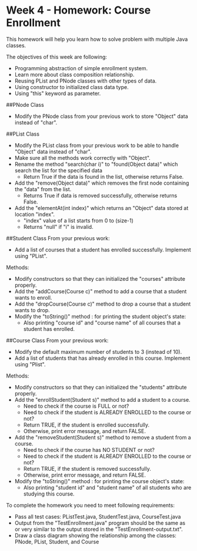 # Week 4 - Homework: Course Enrollment

This homework will help you learn how to solve problem with multiple Java classes.

The objectives of this week are following:
* Programming abstraction of simple enrollment system.
* Learn more about class composition relationship.
* Reusing PList and PNode classes with other types of data.
* Using constructor to initialized class data type.
* Using "this" keyword as parameter.

##PNode Class
* Modify the PNode class from your previous work to store "Object" data instead of "char".

##PList Class
* Modify the PList class from your previous work to be able to handle "Object" data instead of "char".
* Make sure all the methods work correctly with "Object".
* Rename the method "search(char i)" to "found(Object data)" which search the list for the specified data
    * Return True if the data is found in the list, otherwise returns False.
* Add the "remove(Object data)" which removes the first node containing the "data" from the list.
    * Returns True if data is removed successfully, otherwise returns False.
* Add the "elementAt(int index)" which returns an "Object" data stored at location "index". 
    * "index" value of a list starts from 0 to (size-1)
    * Returns "null" if "i" is invalid.

##Student Class
From your previous work:
* Add a list of courses that a student has enrolled successfully. Implement using "PList".

Methods:
* Modify constructors so that they can initialized the "courses" attribute properly.
* Add the "addCourse(Course c)" method to add a course that a student wants to enroll.
* Add the "dropCourse(Course c)" method to drop a course that a student wants to drop.
* Modify the "toString()" method : for printing the student object's state:
    * Also printing "course id" and "course name" of all courses that a student has enrolled.

##Course Class
From your previous work:
* Modify the default maximum number of students to 3 (instead of 10).
* Add a list of students that has already enrolled in this course. Implement using "Plist".

Methods:
* Modify constructors so that they can initialized the "students" attribute properly.
* Add the "enrollStudent(Student s)" method to add a student to a course.
    * Need to check if the course is FULL or not?
    * Need to check if the student is ALREADY ENROLLED to the course or not?
    * Return TRUE, if the student is enrolled successfully. 
    * Otherwise, print error message, and return FALSE.
* Add the "removeStudent(Student s)" method to remove a student from a course.
    * Need to check if the course has NO STUDENT or not?
    * Need to check if the student is ALREADY ENROLLED to the course or not?
    * Return TRUE, if the student is removed successfully. 
    * Otherwise, print error message, and return FALSE.
* Modify the "toString()" method : for printing the course object's state: 
    * Also printing "student id" and "student name" of all students who are studying this course.

To complete the homework you need to meet following requirements:
* Pass all test cases: PListTest.java, StudentTest.java, CourseTest.java
* Output from the "TestEnrollment.java" program should be the same as or very similar to the output stored in the "TestEnrollment-output.txt".
* Draw a class diagram showing the relationship among the classes: PNode, PList, Student, and Course
